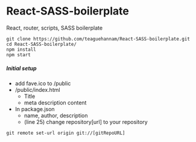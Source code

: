 # React-SASS-boilerplate
React, router, scripts, SASS boilerplate
```console
git clone https://github.com/teaguehannam/React-SASS-boilerplate.git
cd React-SASS-boilerplate/
npm install
npm start
```
##### Initial setup
- add fave.ico to /public
- /public/index.html
  - Title
  - meta description content
- In package.json
  - name, author, description
  - (line 25) change repository[url] to your repository 
```console
git remote set-url origin git://[gitRepoURL]
```
